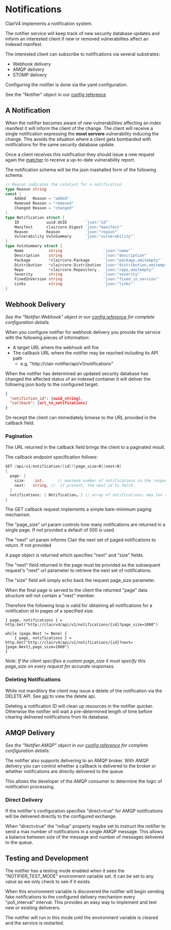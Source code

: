 # Notifications

ClairV4 implements a notification system.

The notifier service will keep track of new security database updates and inform an interested client if new or removed vulnerabilites affect an indexed manifest.

The interested client can subscribe to notifications via several substrates:
* Webhook delivery
* AMQP delivery
* STOMP delivery

Configuring the notifier is done via the yaml configuration. 

See the "Notifier" object in our [config reference](../reference/config.md)

## A Notification

When the notifier becomes aware of new vulnerabilities affecting an index manifest it will inform the client of the change. The client will receive a single notification expressing the **most servere** vulnerability inducing the change. This avoids the situation where a client gets bombarded with notifications for the same security database update. 

Once a client receives this notification they should issue a new request again the [matcher](../reference/matcher.md) to receive a up-to-date vulnerability report.

The notification schema will be the json mashalled form of the following schema:

```go
// Reason indicates the catalyst for a notification
type Reason string
const (
	Added   Reason = "added"
	Removed Reason = "removed"
	Changed Reason = "changed"
)
type Notification struct {
	ID            uuid.UUID        `json:"id"`
	Manifest      claircore.Digest `json:"manifest"`
	Reason        Reason           `json:"reason"`
	Vulnerability VulnSummary      `json:"vulnerability"`
}
type VulnSummary struct {
	Name           string                  `json:"name"`
	Description    string                  `json:"description"`
	Package        *claircore.Package      `json:"package,omitempty"`
	Distribution   *claircore.Distribution `json:"distribution,omitempty"`
	Repo           *claircore.Repository   `json:"repo,omitempty"`
	Severity       string                  `json:"severity"`
	FixedInVersion string                  `json:"fixed_in_version"`
	Links          string                  `json:"links"`
}
```

## Webhook Delivery
*See the "Notifier.Webhook" object in our [config reference](../reference/config.md) for complete configuration details.*

When you configure notifier for webhook delivery you provide the service with the following pieces of information:
* A target URL where the webhook will fire
* The callback URL where the notifier may be reached including its API path
    * e.g. "http://clair-notifier/api/v1/notifications"

When the notifier has determined an updated security database has changed the affected status of an indexed container it will deliver the following json body to the configured target:
```json
{
  "notifiction_id": {uuid_string},
  "callback": {url_to_notifications}
}
```

On receipt the client can immediately browse to the URL provided in the callback field.

### Pagination

The URL returned in the callback field brings the client to a paginated result.

The callback endpoint specification follows:

```go
GET /api/v1/notification/{id}?[page_size=N][next=N]
{
  page: {
    size:    int,      // maximum number of notifications in the response 
    next:   string, //  if present, the next id to fetch.
  }
  notifications: [ Notification… ] // array of notifications; max len == page.size
}
```
The GET callback request implements a simple bare-minimum paging mechanism.

The "page_size" url param controls how many notifications are returned in a single page. 
If not provided a default of 500 is used.

The "next" url param informs Clair the next set of paged notifications to return. If not provided 

A page object is returned which specifies "next" and "size" fields.

The "next" field returned in the page must be provided as the subsequent request's "next" url parameter to retrieve the next set of notifications.

The "size" field will simply echo back the request page_size parameter.

When the final page is served to the client the returned "page" data structure will not contain a "next" member.

Therefore the following loop is valid for obtaining all notifications for a notification id in pages of a specified size.

```
{ page, notifications } = http.Get("http://clairv4/api/v1/notifications/{id}?page_size=1000")

while (page.Next != None) {
    { page, notifications } = http.Get("http://clairv4/api/v1/notifications/{id}?next={page.Next},page_size=1000")
}
```

*Note: If the client specifies a custom page_size it must specify this page_size on every request for accurate responses.*

### Deleting Notifications

While not manditory the client may issue a delete of the notification via the DELETE API. See [api](../howto/api.md) to view the delete api.

Deleting a notification ID will clean up resources in the notifier quicker. Otherwise the notifier will wait a pre-determined length of time before clearing delivered notifications from its database.

## AMQP Delivery
*See the "Notifier.AMQP" object in our [config reference](../reference/config.md) for complete configuration details.*

The notifier also supports delivering to an AMQP broker. With AMQP delivery you can control whether a callback is delivered to the broker or whether notifications are directly delivered to the queue.

This allows the developer of the AMQP consumer to determine the logic of notification processing.

### Direct Delivery

If the notifier's configuration specifies "direct=true" for AMQP notifications will be delivered directly to the configured exchange.

When "direct=true" the "rollup" property maybe set to instruct the notifier to send a max number of notifications in a single AMQP message. This allows a balance between size of the message and number of messages delivered to the queue.

## Testing and Development

The notifier has a testing mode enabled when it sees the "NOTIFIER_TEST_MODE" environment variable set. It can be set to any value as we only check to see if it exists.

When this environment variable is discovered the notifier will begin sending fake notifications to the configured delivery mechanism every "poll_interval" interval. This provides an easy way to implement and test new or existing deliverers.

The notifier will run in this mode until the environment variable is cleared and the service is restarted.
